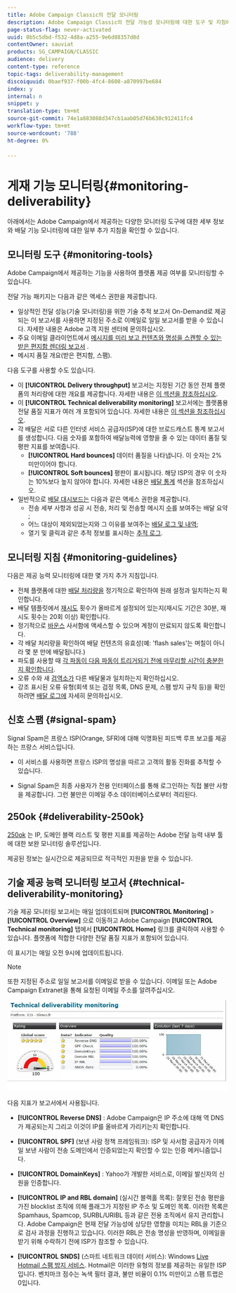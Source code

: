 ```yaml
---
title: Adobe Campaign Classic의 전달 모니터링
description: Adobe Campaign Classic의 전달 가능성 모니터링에 대한 도구 및 지침에 대해 알아보십시오.
page-status-flag: never-activated
uuid: 0b5c5dbd-f532-4d8a-a255-9e6d88357d8d
contentOwner: sauviat
products: SG_CAMPAIGN/CLASSIC
audience: delivery
content-type: reference
topic-tags: deliverability-management
discoiquuid: 0baef937-f00b-4fc4-8608-a870997be684
index: y
internal: n
snippet: y
translation-type: tm+mt
source-git-commit: 74e1a883088d347cb1aab05d76b630c912411fc4
workflow-type: tm+mt
source-wordcount: '788'
ht-degree: 0%

---
```



# 게재 기능 모니터링{#monitoring-deliverability}

아래에서는 Adobe Campaign에서 제공하는 다양한 모니터링 도구에 대한 세부 정보와 배달 기능 모니터링에 대한 일부 추가 지침을 확인할 수 있습니다.

## 모니터링 도구 {#monitoring-tools}

Adobe Campaign에서 제공하는 기능을 사용하여 플랫폼 제공 여부를 모니터링할 수 있습니다.

전달 가능 패키지는 다음과 같은 액세스 권한을 제공합니다.

* 일상적인 전달 성능(기술 모니터링)을 위한 기술 추적 보고서 On-Demand로 제공되는 이 보고서를 사용하면 지정된 주소로 이메일로 일일 보고서를 받을 수 있습니다. 자세한 내용은 Adobe 고객 지원 센터에 문의하십시오.
* 주요 이메일 클라이언트에서 [메시지를 미리 보고 컨텐츠와 명성을 스캔할 수 있는 받은 편지함 렌더링 보고서](../../delivery/using/inbox-rendering.md) .
* 메시지 품질 개요(받은 편지함, 스팸).

다음 도구를 사용할 수도 있습니다.

* 이 **[!UICONTROL Delivery throughput]** 보고서는 지정된 기간 동안 전체 플랫폼의 처리량에 대한 개요를 제공합니다. 자세한 내용은 [이 섹션을 참조하십시오](../../reporting/using/global-reports.md#delivery-throughput).
* 이 **[!UICONTROL Technical deliverability monitoring]** 보고서에는 플랫폼용 전달 품질 지표가 여러 개 포함되어 있습니다. 자세한 내용은 [이 섹션을 참조하십시오](#technical-deliverability-monitoring).
* 각 배달은 서로 다른 인터넷 서비스 공급자(ISP)에 대한 브로드캐스트 통계 보고서를 생성합니다. 다음 숫자를 포함하여 배달능력에 영향을 줄 수 있는 데이터 품질 및 평판 지표를 보여줍니다.
   * **[!UICONTROL Hard bounces]** 데이터 품질을 나타냅니다. 이 숫자는 2% 미만이어야 합니다.
   * **[!UICONTROL Soft bounces]** 평판이 표시됩니다. 해당 ISP의 경우 이 숫자는 10%보다 높지 않아야 합니다.
   자세한 내용은 [배달 통계](../../reporting/using/global-reports.md#delivery-statistics) 섹션을 참조하십시오.
* 일반적으로 [배달 대시보드는](../../delivery/using/monitoring-a-delivery.md#delivery-dashboard) 다음과 같은 액세스 권한을 제공합니다.
   * 전송 세부 사항과 성공 시 전송, 처리 및 전송할 메시지 [수](../../delivery/using/monitoring-a-delivery.md#delivery-summary)를 보여주는 배달 요약 [](../../delivery/using/monitoring-a-delivery.md#number-of-messages-sent) ;
   * 어느 대상이 제외되었는지와 그 이유를 보여주는 [배달 로그 및 내역](../../delivery/using/monitoring-a-delivery.md#delivery-logs-and-history);
   * 열기 및 클릭과 같은 추적 정보를 표시하는 [추적 로그](../../delivery/using/monitoring-a-delivery.md#tracking-logs).

## 모니터링 지침 {#monitoring-guidelines}

다음은 제공 능력 모니터링에 대한 몇 가지 추가 지침입니다.

* 전체 플랫폼에 대한 [배달 처리량을](../../reporting/using/global-reports.md#delivery-throughput) 정기적으로 확인하여 원래 설정과 일치하는지 확인합니다.
* 배달 템플릿에서 [재시도](../../delivery/using/understanding-delivery-failures.md#retries-after-a-delivery-temporary-failure) 횟수가 올바르게 설정되어 있는지(재시도 기간은 30분, 재시도 횟수는 20회 이상) 확인합니다.
* 정기적으로 [바운스](../../delivery/using/understanding-delivery-failures.md#bounce-mail-management) 사서함에 액세스할 수 있으며 계정이 만료되지 않도록 확인합니다.
* 각 배달 처리량을 확인하여 배달 컨텐츠의 유효성(예: &#39;flash sales&#39;는 며칠이 아니라 몇 분 만에 배달됩니다.)
* 파도를 사용할 때 [각 파동이 다음 파동이 트리거되기 전에 마무리할 시간이 충분한지 확인합니다](../../delivery/using/steps-sending-the-delivery.md#sending-using-multiple-waves).
* 오류 수와 새 [검역소가](../../delivery/using/understanding-quarantine-management.md) 다른 배달물과 일치하는지 확인하십시오.
* 강조 표시된 오류 유형(회색 또는 검정 목록, DNS 문제, 스팸 방지 규칙 등)을 확인하려면 [배달 로그에](../../delivery/using/monitoring-a-delivery.md#delivery-logs-and-history) 자세히 문의하십시오.

## 신호 스팸 {#signal-spam}

Signal Spam은 프랑스 ISP(Orange, SFR)에 대해 익명화된 피드백 루프 보고를 제공하는 프랑스 서비스입니다.

* 이 서비스를 사용하면 프랑스 ISP의 명성을 따르고 고객의 활동 진화를 추적할 수 있습니다.

* Signal Spam은 최종 사용자가 전용 인터페이스를 통해 로그인하는 직접 불만 사항을 제공합니다. 그런 불만은 이메일 주소 데이터베이스로부터 격리된다.

## 250ok {#deliverability-250ok}

[250ok](https://250ok.com/) 는 IP, 도메인 블랙 리스트 및 평판 지표를 제공하는 Adobe 전달 능력 내부 툴에 대한 보완 모니터링 솔루션입니다.

제공된 정보는 실시간으로 제공되므로 적극적인 지원을 받을 수 있습니다.

## 기술 제공 능력 모니터링 보고서 {#technical-deliverability-monitoring}

기술 제공 모니터링 보고서는 매일 업데이트되며 **[!UICONTROL Monitoring]** > **[!UICONTROL Overview]** 으로 이동하고 Adobe Campaign **[!UICONTROL Technical monitoring]** 탭에서 **[!UICONTROL Home]** 링크를 클릭하여 사용할 수 있습니다. 플랫폼에 적합한 다양한 전달 품질 지표가 포함되어 있습니다.

이 표시기는 매일 오전 9시에 업데이트됩니다.

>[!NOTE]
>
>또한 지정된 주소로 일일 보고서를 이메일로 받을 수 있습니다. 이메일 또는 Adobe Campaign Extranet을 통해 요청된 이메일 주소를 알려주십시오.

![](assets/s_tn_del_monitoring.png)

다음 지표가 보고서에서 사용됩니다.

* **[!UICONTROL Reverse DNS]** : Adobe Campaign은 IP 주소에 대해 역 DNS가 제공되는지 그리고 이것이 IP를 올바르게 가리키는지 확인합니다.

* **[!UICONTROL SPF]** (보낸 사람 정책 프레임워크): ISP 및 사서함 공급자가 이메일 보낸 사람이 전송 도메인에서 인증되었는지 확인할 수 있는 인증 메커니즘입니다.

* **[!UICONTROL DomainKeys]** : Yahoo가 개발한 서비스로, 이메일 발신자의 신원을 인증합니다.

* **[!UICONTROL IP and RBL domain]** (실시간 블랙홀 목록): 잘못된 전송 평판을 가진 blocklist 조직에 의해 플래그가 지정된 IP 주소 및 도메인 목록. 이러한 목록은 Spamhaus, Spamcop, SURBL/URIBL 등과 같은 전용 조직에서 유지 관리합니다. Adobe Campaign은 현재 전달 가능성에 상당한 영향을 미치는 RBL을 기준으로 검사 과정을 진행하고 있습니다. 이러한 RBL은 전송 명성을 반영하며, 이메일을 받기 위해 수락하기 전에 ISP가 참조할 수 있습니다.

* **[!UICONTROL SNDS]** (스마트 네트워크 데이터 서비스): Windows [Live Hotmail 스팸 방지 서비스](https://sendersupport.olc.protection.outlook.com/snds/FAQ.aspx). Hotmail은 이러한 유형의 정보를 제공하는 유일한 ISP입니다. 벤치마크 점수는 녹색 필터 결과, 불만 비율이 0.1% 미만이고 스팸 트랩은 0입니다.

<!--### Delivery Reports - Broadcast Statistics {#broadcast-statistics}

Each delivery will generate a broadcast statistics report when you open a delivery in the “Deliveries List”, which includes some reputation metrics that may impact your deliverability.-->
